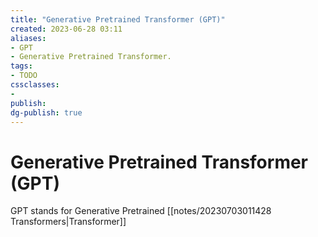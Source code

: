 ```yaml
---
title: "Generative Pretrained Transformer (GPT)"
created: 2023-06-28 03:11
aliases: 
- GPT
- Generative Pretrained Transformer.
tags:
- TODO
cssclasses:
- 
publish:
dg-publish: true
---
```


<!-- 
tags: 
-->

<!--internal
parent:: [[notes/20230628030901 Generative AI|Generative AI]]
child:: [[]]
related:: [[]]
-->

<!--external
- []()
-->

# Generative Pretrained Transformer (GPT)

GPT stands for Generative Pretrained [[notes/20230703011428 Transformers|Transformer]]
